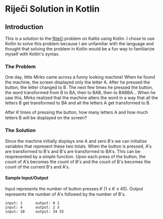 # Riječi Solution in Kotlin
## Introduction
This is a solution to the [Riječi](https://open.kattis.com/problems/rijeci)  problem on Kattis using Kotlin. 
I chose to use Kotlin to solve this problem because I am unfamiliar with the language and thought that solving the problem in Kotlin would be a fun way to familiarize myself with Kotlin's syntax.

### The Problem
One day, little Mirko came across a funny looking machine! When he found the machine, the screen displayed only the letter A. After he pressed the button, the letter changed to B. The next few times he pressed the button, the word transformed from B to BA, then to BAB, then to BABBA... When he saw this, Mirko realized that the machine alters the word in a way that all the letters B get transformed to BA and all the letters A get transformed to B.

After 𝐾 times of pressing the button, how many letters A and how much letters B will be displayed on the screen?

### The Solution
Since the machine initially displays one A and zero B's we can initialize variables that represent these two totals. When the button is pressed, A's are transformed to B's and B's are transformed to BA's. This can be respresented by a simple function. Upon each press of the button, the count of A's becomes the count of B's and the count of B's becomes the count of the current B's and A's.

#### Sample Input/Output
Input represents the number of button presses 𝐾 (1 ≤ 𝐾 ≤ 45). Output represents the number of A's followed by the number of B's.
```
input: 1      output: 0 1
input: 4      output: 2 3
input: 10     output: 34 55
```
